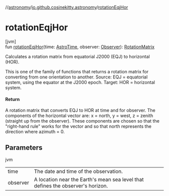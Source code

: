 //[astronomy](../../index.md)/[io.github.cosinekitty.astronomy](index.md)/[rotationEqjHor](rotation-eqj-hor.md)

# rotationEqjHor

[jvm]\
fun [rotationEqjHor](rotation-eqj-hor.md)(time: [AstroTime](-astro-time/index.md), observer: [Observer](-observer/index.md)): [RotationMatrix](-rotation-matrix/index.md)

Calculates a rotation matrix from equatorial J2000 (EQJ) to horizontal (HOR).

This is one of the family of functions that returns a rotation matrix for converting from one orientation to another. Source: EQJ = equatorial system, using the equator at the J2000 epoch. Target: HOR = horizontal system.

#### Return

A rotation matrix that converts EQJ to HOR at time and for observer. The components of the horizontal vector are: x = north, y = west, z = zenith (straight up from the observer). These components are chosen so that the "right-hand rule" works for the vector and so that north represents the direction where azimuth = 0.

## Parameters

jvm

| | |
|---|---|
| time | The date and time of the observation. |
| observer | A location near the Earth's mean sea level that defines the observer's horizon. |
